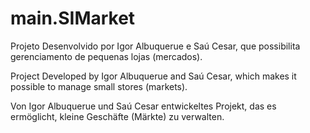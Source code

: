 # main.SIMarket
Projeto Desenvolvido por Igor Albuquerue e Saú Cesar, que possibilita gerenciamento de pequenas lojas (mercados).

Project Developed by Igor Albuquerue and Saú Cesar, which makes it possible to manage small stores (markets).

Von Igor Albuquerue und Saú Cesar entwickeltes Projekt, das es ermöglicht, kleine Geschäfte (Märkte) zu verwalten.

